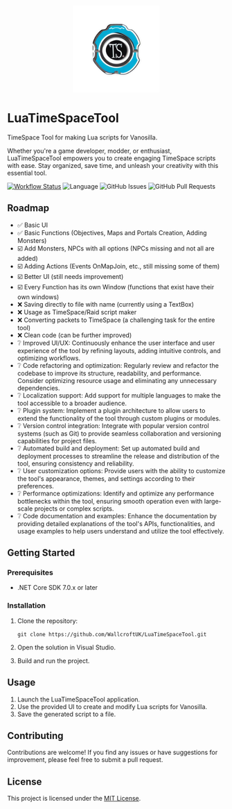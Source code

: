 <div align="center">
  <img src="https://github.com/WallcroftUK/LuaTimeSpaceTool/raw/main/assets/logo.png" alt="LuaTimeSpaceTool Logo" width="200">
</div>

# LuaTimeSpaceTool

TimeSpace Tool for making Lua scripts for Vanosilla.

Whether you're a game developer, modder, or enthusiast, LuaTimeSpaceTool empowers you to create engaging TimeSpace scripts with ease. Stay organized, save time, and unleash your creativity with this essential tool.


[![Workflow Status](https://github.com/WallcroftUK/LuaTimeSpaceTool/actions/workflows/dotnet-desktop.yml/badge.svg)](https://github.com/WallcroftUK/LuaTimeSpaceTool/actions/workflows/dotnet-desktop.yml)
![Language](https://img.shields.io/github/languages/top/WallcroftUK/LuaTimeSpaceTool)
![GitHub Issues](https://img.shields.io/github/issues/WallcroftUK/LuaTimeSpaceTool)
![GitHub Pull Requests](https://img.shields.io/github/issues-pr/WallcroftUK/LuaTimeSpaceTool)

## Roadmap

- ✅ Basic UI
- ✅ Basic Functions (Objectives, Maps and Portals Creation, Adding Monsters)
- ☑️ Add Monsters, NPCs with all options (NPCs missing and not all are added)
- ☑️ Adding Actions (Events OnMapJoin, etc., still missing some of them)
- ☑️ Better UI (still needs improvement)
- ☑️ Every Function has its own Window (functions that exist have their own windows)
- ❌ Saving directly to file with name (currently using a TextBox)
- ❌ Usage as TimeSpace/Raid script maker
- ❌ Converting packets to TimeSpace (a challenging task for the entire tool)
- ❌ Clean code (can be further improved)
- ❔ Improved UI/UX: Continuously enhance the user interface and user experience of the tool by refining layouts, adding intuitive controls, and optimizing workflows.
- ❔ Code refactoring and optimization: Regularly review and refactor the codebase to improve its structure, readability, and performance. Consider optimizing resource usage and eliminating any unnecessary dependencies.
- ❔ Localization support: Add support for multiple languages to make the tool accessible to a broader audience.
- ❔ Plugin system: Implement a plugin architecture to allow users to extend the functionality of the tool through custom plugins or modules.
- ❔ Version control integration: Integrate with popular version control systems (such as Git) to provide seamless collaboration and versioning capabilities for project files.
- ❔ Automated build and deployment: Set up automated build and deployment processes to streamline the release and distribution of the tool, ensuring consistency and reliability.
- ❔ User customization options: Provide users with the ability to customize the tool's appearance, themes, and settings according to their preferences.
- ❔ Performance optimizations: Identify and optimize any performance bottlenecks within the tool, ensuring smooth operation even with large-scale projects or complex scripts.
- ❔ Code documentation and examples: Enhance the documentation by providing detailed explanations of the tool's APIs, functionalities, and usage examples to help users understand and utilize the tool effectively.

## Getting Started

### Prerequisites

- .NET Core SDK 7.0.x or later

### Installation

1. Clone the repository:

   ```shell
   git clone https://github.com/WallcroftUK/LuaTimeSpaceTool.git
   ```
2. Open the solution in Visual Studio.
3. Build and run the project.

## Usage

1. Launch the LuaTimeSpaceTool application.
2. Use the provided UI to create and modify Lua scripts for Vanosilla.
3. Save the generated script to a file.

## Contributing

Contributions are welcome! If you find any issues or have suggestions for improvement, please feel free to submit a pull request.

## License

This project is licensed under the [MIT License](LICENSE).

<!-- 
## Acknowledgments

- [Library Name](Library Link): This project utilizes the functionality provided by the Library Name to achieve XYZ.
- [Tutorial](Tutorial Link): The implementation of feature ABC was inspired by the tutorial found at Tutorial Link.
- Special thanks to [Contributor Name](Contributor GitHub Profile) for their valuable contributions and support throughout the development of this project.
-->
